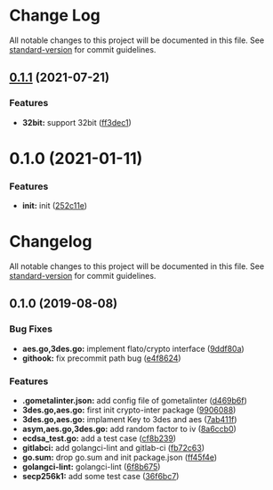# Change Log

All notable changes to this project will be documented in this file. See [standard-version](https://github.com/conventional-changelog/standard-version) for commit guidelines.

<a name="0.1.1"></a>
## [0.1.1](http://github.com/meshplus/crypto/compare/v0.1.0...v0.1.1) (2021-07-21)


### Features

* **32bit:** support 32bit ([ff3dec1](http://github.com/meshplus/crypto/commits/ff3dec1))



<a name="0.1.0"></a>
# 0.1.0 (2021-01-11)


### Features

* **init:** init ([252c11e](http://github.com/meshplus/crypto/commits/252c11e))



# Changelog

All notable changes to this project will be documented in this file. See [standard-version](https://github.com/conventional-changelog/standard-version) for commit guidelines.

## 0.1.0 (2019-08-08)


### Bug Fixes

* **aes.go,3des.go:** implement flato/crypto interface ([9ddf80a](///commit/9ddf80a))
* **githook:** fix precommit path bug ([e4f8624](///commit/e4f8624))


### Features

* **.gometalinter.json:** add config file of gometalinter ([d469b6f](///commit/d469b6f))
* **3des.go,aes.go:** first init crypto-inter package ([9906088](///commit/9906088))
* **3des.go,aes.go:** implament Key to 3des and aes ([7ab411f](///commit/7ab411f))
* **asym,aes.go,3des.go:** add random factor to iv ([8a6ccb0](///commit/8a6ccb0))
* **ecdsa_test.go:** add a test case ([cf8b239](///commit/cf8b239))
* **gitlabci:** add golangci-lint and gitlab-ci ([fb72c63](///commit/fb72c63))
* **go.sum:** drop go.sum and init package.json ([ff45f4e](///commit/ff45f4e))
* **golangci-lint:** golangci-lint ([6f8b675](///commit/6f8b675))
* **secp256k1:** add some test case ([36f6bc7](///commit/36f6bc7))
